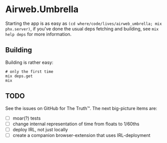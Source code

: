 # Airweb.Umbrella

Starting the app is as easy as `(cd where/code/lives/airweb_umbrella; mix phx.server)`, if you've done the usual deps
fetching and building, see `mix help deps` for more information.

## Building

Building is rather easy:

```
# only the first time
mix deps.get
mix
```

## TODO

See the issues on GitHub for The Truth™. The next big-picture items are:

- [ ] moar(?) tests
- [ ] change internal representation of time from floats to 1/60ths
- [ ] deploy IRL, not just locally
- [ ] create a companion browser-extension that uses IRL-deployment
